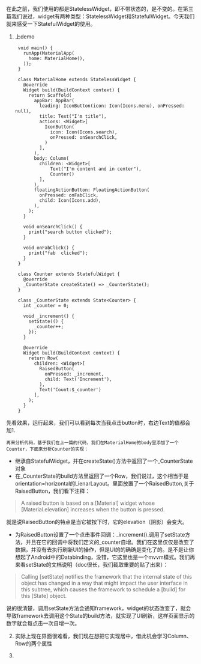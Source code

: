 在此之前，我们使用的都是StatelessWidget，即不带状态的，是不变的。在第三篇我们说过，widget有两种类型：StatelessWidget和StatefulWidget。今天我们就来感受一下StatefulWidget的使用。

1. 上demo

		void main() {
		  runApp(MaterialApp(
		    home: MaterialHome(),
		  ));
		}
		
		class MaterialHome extends StatelessWidget {
		  @override
		  Widget build(BuildContext context) {
		    return Scaffold(
		      appBar: AppBar(
		        leading: IconButton(icon: Icon(Icons.menu), onPressed: null),
		        title: Text("I'm title"),
		        actions: <Widget>[
		          IconButton(
		            icon: Icon(Icons.search),
		            onPressed: onSearchClick,
		          )
		        ],
		      ),
		      body: Column(
		        children: <Widget>[
		        	Text("I'm content and in center"), 
		        	Counter()
		        ],
		      ),
		      floatingActionButton: FloatingActionButton(
		        onPressed: onFabClick,
		        child: Icon(Icons.add),
		      ),
		    );
		  }
		
		  void onSearchClick() {
		    print("search button clicked");
		  }
		
		  void onFabClick() {
		    print("fab  clicked");
		  }
		}
		
		class Counter extends StatefulWidget {
		  @override
		  _CounterState createState() => _CounterState();
		}
		
		class _CounterState extends State<Counter> {
		  int _counter = 0;
		
		  void _increment() {
		    setState(() {
		      _counter++;
		    });
		  }
		
		  @override
		  Widget build(BuildContext context) {
		    return Row(
		      children: <Widget>[
		        RaisedButton(
		          onPressed: _increment,
		          child: Text('Increment'),
		        ),
		        Text('Count:$_counter')
		      ],
		    );
		  }
		}
先看效果，运行起来，我们可以看到每次当我点击button时，右边Text的值都会加1.

	再来分析代码，基于我们在上一篇的代码，我们在MaterialHome的body里添加了一个Counter，下面来分析Counter的实现：
 - 继承自StatefulWidget，并在createState()方法中返回了一个_CounterState对象
 - 在_CounterState的build方法里返回了一个Row，我们说过，这个相当于是orientation=horizontal的LienarLayout。里面放置了一个RaisedButton,关于RaisedButton，我们看下注释：
 
 > A raised button is based on a [Material] widget whose [Material.elevation]
 increases when the button is pressed.
 
 就是说RaisedButton的特点是当它被按下时，它的elevation（阴影）会变大。
 
 - 为RaisedButton设置了一个点击事件回调：\_increment().调用了setState方法，并且在它的回调中将我们定义的_counter自增。我们在这里仅仅是改变了数据，并没有去执行刷新UI的操作，但是UI的的确确是变化了的。是不是让你想起了Android中的Databinding，没错，它这里也是一个mvvm模式。我们再来看setState的文档说明（doc很长，我们截取重要的贴了出来）：

 > Calling [setState] notifies the framework that the internal state of this object has changed in a way that might impact the user interface in this subtree, which causes the framework to schedule a [build] for this [State] object.
 
 说的很清楚，调用setState方法会通知framework，widget的状态改变了，就会导致framework去调用这个State的build方法，就实现了UI刷新，这样页面显示的数字就会每点击一次自增一次。
 
2. 实际上现在界面很难看，我们现在想把它实现居中，借此机会学习Column、Row的两个属性

	

3.  
 
 
 
 
 
 
 
 
 
 
 
 
 
 
 
 
 
 
 
 
 
 
